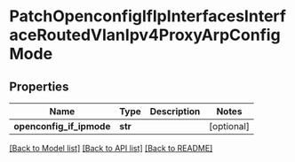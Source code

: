 # PatchOpenconfigIfIpInterfacesInterfaceRoutedVlanIpv4ProxyArpConfigMode

## Properties
Name | Type | Description | Notes
------------ | ------------- | ------------- | -------------
**openconfig_if_ipmode** | **str** |  | [optional] 

[[Back to Model list]](../README.md#documentation-for-models) [[Back to API list]](../README.md#documentation-for-api-endpoints) [[Back to README]](../README.md)



